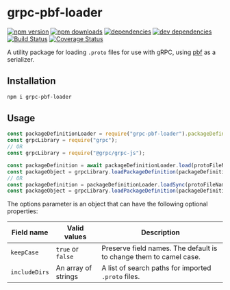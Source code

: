 # grpc-pbf-loader

[![npm version](https://badge.fury.io/js/grpc-pbf-loader.svg)](https://www.npmjs.com/package/grpc-pbf-loader)
[![npm downloads](https://img.shields.io/npm/dt/grpc-pbf-loader.svg)](https://www.npmjs.com/package/grpc-pbf-loader)
[![dependencies](https://img.shields.io/david/litichevskiydv/grpc-pbf-loader.svg)](https://www.npmjs.com/package/grpc-pbf-loader)
[![dev dependencies](https://img.shields.io/david/dev/litichevskiydv/grpc-pbf-loader.svg)](https://www.npmjs.com/package/grpc-pbf-loader)
[![Build Status](https://travis-ci.org/litichevskiydv/grpc-pbf-loader.svg?branch=master)](https://travis-ci.org/litichevskiydv/grpc-pbf-loader)
[![Coverage Status](https://coveralls.io/repos/github/litichevskiydv/grpc-pbf-loader/badge.svg?branch=master)](https://coveralls.io/github/litichevskiydv/grpc-pbf-loader?branch=master)

A utility package for loading `.proto` files for use with gRPC, using [pbf](https://github.com/mapbox/pbf) as a serializer.

## Installation

```sh
npm i grpc-pbf-loader
```

## Usage

```js
const packageDefinitionLoader = require("grpc-pbf-loader").packageDefinition;
const grpcLibrary = require("grpc");
// OR
const grpcLibrary = require("@grpc/grpc-js");

const packageDefinition = await packageDefinitionLoader.load(protoFileName, options);
const packageObject = grpcLibrary.loadPackageDefinition(packageDefinition);
// OR
const packageDefinition = packageDefinitionLoader.loadSync(protoFileName, options);
const packageObject = grpcLibrary.loadPackageDefinition(packageDefinition);
```

The options parameter is an object that can have the following optional properties:

| Field name | Valid values | Description
|------------|--------------|------------
| `keepCase` | `true` or `false` | Preserve field names. The default is to change them to camel case.
| `includeDirs` | An array of strings | A list of search paths for imported `.proto` files.
